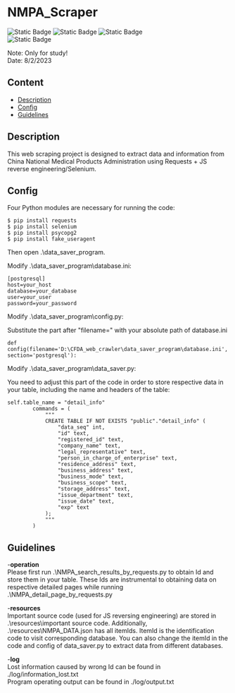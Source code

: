 # NMPA_Scraper
![Static Badge](https://img.shields.io/badge/python-3.7%2B-blue)
![Static Badge](https://img.shields.io/badge/selenium-v4.0+-blue)
![Static Badge](https://img.shields.io/badge/requests-yes!-blue)  
![Static Badge](https://img.shields.io/badge/database-postgreSQL-green)


Note: Only for study!  
Date: 8/2/2023

## Content
- [Description](#desc)
- [Config](#config)
- [Guidelines](#guidelines)

<span id="desc"></span>
## Description
This web scraping project is designed to extract data and information from China National Medical Products Administration using Requests + JS reverse engineering/Selenium. 

<span id="config"></span>
## Config
Four Python modules are necessary for running the code:
```
$ pip install requests
$ pip install selenium
$ pip install psycopg2
$ pip install fake_useragent
```

Then open .\data_saver_program.

Modify .\data_saver_program\database.ini:
```
[postgresql]
host=your_host
database=your_database
user=your_user
password=your_password
```

Modify .\data_saver_program\config.py:

Substitute the part after "filename=" with your absolute path of database.ini
```
def config(filename='D:\CFDA_web_crawler\data_saver_program\database.ini', section='postgresql'):

```


Modify .\data_saver_program\data_saver.py:

You need to adjust this part of the code in order to store respective data in your table, including the name and headers of the table:
```
self.table_name = "detail_info"
        commands = (
            """
            CREATE TABLE IF NOT EXISTS "public"."detail_info" (
                "data_seq" int,
                "id" text,
	            "registered_id" text,
                "company_name" text,
	            "legal_representative" text,
                "person_in_charge_of_enterprise" text,
                "residence_address" text,
                "business_address" text,
                "business_mode" text,
                "business_scope" text, 
                "storage_address" text,
                "issue_department" text,
                "issue_date" text,
                "exp" text
            );
            """
        )
```

<span id="guidelines"></span>
## Guidelines
-**operation**  
Please first run .\NMPA_search_results_by_requests.py to obtain Id and store them in your table. These Ids are instrumental to obtaining data on respective detailed pages while running .\NMPA_detail_page_by_requests.py

-**resources**  
Important source code (used for JS reversing engineering) are stored in .\resources\important source code. Additionally, .\resources\NMPA_DATA.json has all itemIds. ItemId is the identification code to visit corresponding database. You can also change the itemId in the code and config of data_saver.py to extract data from different databases.

-**log**  
Lost information caused by wrong Id can be found in ./log/information_lost.txt  
Program operating output can be found in ./log/output.txt
